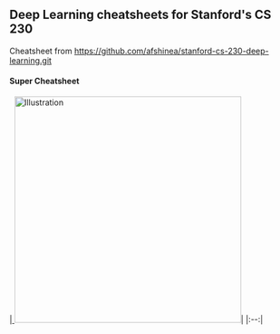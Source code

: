## Deep Learning cheatsheets for Stanford's CS 230

Cheatsheet from https://github.com/afshinea/stanford-cs-230-deep-learning.git


#### Super Cheatsheet
|<a href="https://github.com/afshinea/stanford-cs-230-deep-learning/blob/master/en/super-cheatsheet-deep-learning.pdf">
 <img src="https://stanford.edu/~shervine/teaching/cs-230/illustrations/cover/en-004.png?" alt="Illustration" width="400px"/></a>|
|:--:|
